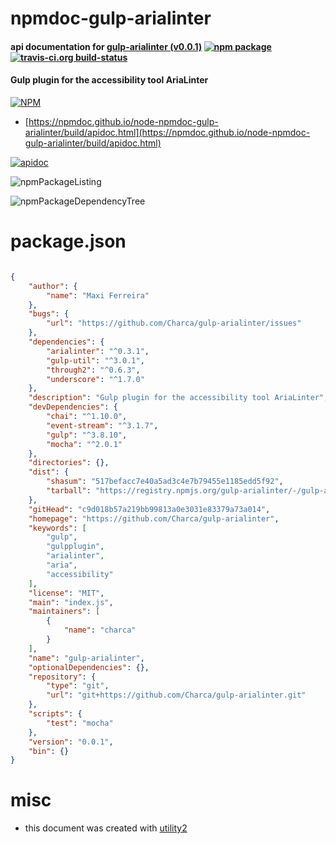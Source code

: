 # npmdoc-gulp-arialinter

#### api documentation for  [gulp-arialinter (v0.0.1)](https://github.com/Charca/gulp-arialinter)  [![npm package](https://img.shields.io/npm/v/npmdoc-gulp-arialinter.svg?style=flat-square)](https://www.npmjs.org/package/npmdoc-gulp-arialinter) [![travis-ci.org build-status](https://api.travis-ci.org/npmdoc/node-npmdoc-gulp-arialinter.svg)](https://travis-ci.org/npmdoc/node-npmdoc-gulp-arialinter)

#### Gulp plugin for the accessibility tool AriaLinter

[![NPM](https://nodei.co/npm/gulp-arialinter.png?downloads=true&downloadRank=true&stars=true)](https://www.npmjs.com/package/gulp-arialinter)

- [https://npmdoc.github.io/node-npmdoc-gulp-arialinter/build/apidoc.html](https://npmdoc.github.io/node-npmdoc-gulp-arialinter/build/apidoc.html)

[![apidoc](https://npmdoc.github.io/node-npmdoc-gulp-arialinter/build/screenCapture.buildCi.browser.%252Ftmp%252Fbuild%252Fapidoc.html.png)](https://npmdoc.github.io/node-npmdoc-gulp-arialinter/build/apidoc.html)

![npmPackageListing](https://npmdoc.github.io/node-npmdoc-gulp-arialinter/build/screenCapture.npmPackageListing.svg)

![npmPackageDependencyTree](https://npmdoc.github.io/node-npmdoc-gulp-arialinter/build/screenCapture.npmPackageDependencyTree.svg)



# package.json

```json

{
    "author": {
        "name": "Maxi Ferreira"
    },
    "bugs": {
        "url": "https://github.com/Charca/gulp-arialinter/issues"
    },
    "dependencies": {
        "arialinter": "^0.3.1",
        "gulp-util": "^3.0.1",
        "through2": "^0.6.3",
        "underscore": "^1.7.0"
    },
    "description": "Gulp plugin for the accessibility tool AriaLinter",
    "devDependencies": {
        "chai": "^1.10.0",
        "event-stream": "^3.1.7",
        "gulp": "^3.8.10",
        "mocha": "^2.0.1"
    },
    "directories": {},
    "dist": {
        "shasum": "517befacc7e40a5ad3c4e7b79455e1185edd5f92",
        "tarball": "https://registry.npmjs.org/gulp-arialinter/-/gulp-arialinter-0.0.1.tgz"
    },
    "gitHead": "c9d018b57a219bb99813a0e3031e83379a73a014",
    "homepage": "https://github.com/Charca/gulp-arialinter",
    "keywords": [
        "gulp",
        "gulpplugin",
        "arialinter",
        "aria",
        "accessibility"
    ],
    "license": "MIT",
    "main": "index.js",
    "maintainers": [
        {
            "name": "charca"
        }
    ],
    "name": "gulp-arialinter",
    "optionalDependencies": {},
    "repository": {
        "type": "git",
        "url": "git+https://github.com/Charca/gulp-arialinter.git"
    },
    "scripts": {
        "test": "mocha"
    },
    "version": "0.0.1",
    "bin": {}
}
```



# misc
- this document was created with [utility2](https://github.com/kaizhu256/node-utility2)
